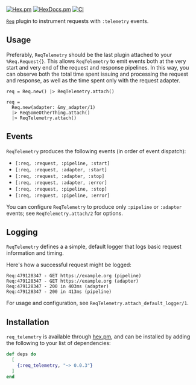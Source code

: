[![Hex.pm](https://img.shields.io/hexpm/v/req_telemetry)](https://hex.pm/packages/req_telemetry)
[![HexDocs.pm](https://img.shields.io/badge/hex.pm-docs-8e7ce6.svg)](https://hexdocs.pm/req_telemetry)
[![CI](https://github.com/zachallaun/protean/actions/workflows/ci.yml/badge.svg)](https://github.com/zachallaun/req_telemetry/actions/workflows/ci.yml)

<!-- MDOC !-->

[`Req`](https://hexdocs.pm/req) plugin to instrument requests with `:telemetry` events.

## Usage

Preferably, `ReqTelemetry` should be the last plugin attached to your `%Req.Request{}`. This
allows `ReqTelemetry` to emit events both at the very start and very end of the request and
response pipelines. In this way, you can observe both the total time spent issuing and
processing the request and response, as well as the time spent only with the request adapter.

    req = Req.new() |> ReqTelemetry.attach()

    req =
      Req.new(adapter: &my_adapter/1)
      |> ReqSomeOtherThing.attach()
      |> ReqTelemetry.attach()

## Events

`ReqTelemetry` produces the following events (in order of event dispatch):

  * `[:req, :request, :pipeline, :start]`
  * `[:req, :request, :adapter, :start]`
  * `[:req, :request, :adapter, :stop]`
  * `[:req, :request, :adapter, :error]`
  * `[:req, :request, :pipeline, :stop]`
  * `[:req, :request, :pipeline, :error]`

You can configure `ReqTelemetry` to produce only `:pipeline` or `:adapter` events; see
`ReqTelemetry.attach/2` for options.

## Logging

`ReqTelemetry` defines a a simple, default logger that logs basic request information and timing.

Here's how a successful request might be logged:

    Req:479128347 - GET https://example.org (pipeline)
    Req:479128347 - GET https://example.org (adapter)
    Req:479128347 - 200 in 403ms (adapter)
    Req:479128347 - 200 in 413ms (pipeline)

For usage and configuration, see `ReqTelemetry.attach_default_logger/1`.

<!-- MDOC !-->

## Installation

`req_telemetry` is available through [hex.pm](https://hex.pm/packages/req_telemetry), and can be
installed by adding the following to your list of dependencies:

```elixir
def deps do
  [
    {:req_telemetry, "~> 0.0.3"}
  ]
end
```

